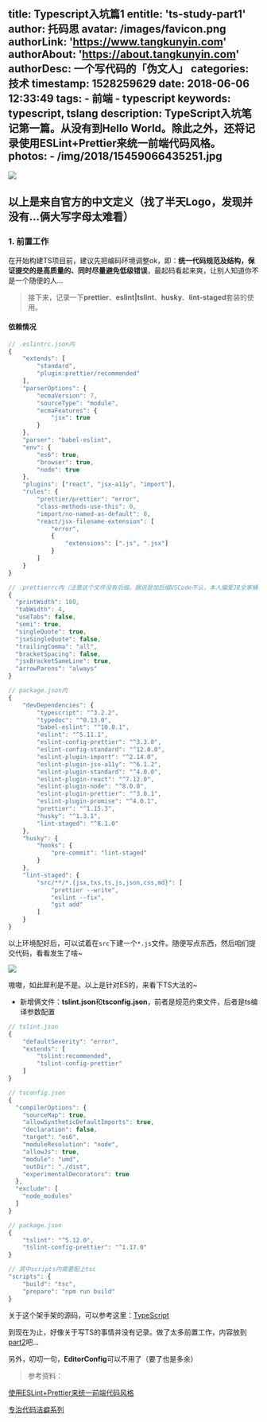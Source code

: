 title: Typescript入坑篇1
entitle: 'ts-study-part1'
author: 托码思
avatar: /images/favicon.png
authorLink: 'https://www.tangkunyin.com'
authorAbout: 'https://about.tangkunyin.com'
authorDesc: 一个写代码的「伪文人」
categories: 技术
timestamp: 1528259629
date: 2018-06-06 12:33:49
tags:
    - 前端
    - typescript
keywords: typescript, tslang
description: TypeScript入坑笔记第一篇。从没有到Hello World。除此之外，还将记录使用ESLint+Prettier来统一前端代码风格。
photos:
    - /img/2018/15459066435251.jpg
---

![](/img/2018/15459066435251.jpg)


## 以上是来自官方的中文定义（找了半天Logo，发现并没有...俩大写字母太难看）

### 1. 前置工作

在开始构建TS项目前，建议先把编码环境调整ok，即：**统一代码规范及结构，保证提交的是高质量的、同时尽量避免低级错误**，最起码看起来爽，让别人知道你不是一个随便的人...

> 接下来，记录一下**prettier**、**eslint|tslint**、**husky**、**lint-staged**套装的使用。

#### 依赖情况

```javascript
// .eslintrc.json内
{
	"extends": [
		"standard",
		"plugin:prettier/recommended"
	],
	"parserOptions": {
		"ecmaVersion": 7,
		"sourceType": "module",
		"ecmaFeatures": {
			"jsx": true
		}
	},
	"parser": "babel-eslint",
	"env": {
		"es6": true,
		"browser": true,
		"node": true
	},
	"plugins": ["react", "jsx-a11y", "import"],
	"rules": {
		"prettier/prettier": "error",
		"class-methods-use-this": 0,
		"import/no-named-as-default": 0,
		"react/jsx-filename-extension": [
			"error",
			{
				"extensions": [".js", ".jsx"]
			}
		]
	}
}

// .prettierrc内（注意这个文件没有后缀。据说是加后缀VSCode不认，本人偏爱JB全家桶，所以没试过...）
{
  "printWidth": 180,
  "tabWidth": 4,
  "useTabs": false,
  "semi": true,
  "singleQuote": true,
  "jsxSingleQuote": false,
  "trailingComma": "all",
  "bracketSpacing": false,
  "jsxBracketSameLine": true,
  "arrowParens": "always"
}

// package.json内
{
    "devDependencies": {
        "typescript": "^3.2.2",
        "typedoc": "^0.13.0",
        "babel-eslint": "^10.0.1",
        "eslint": "^5.11.1",
        "eslint-config-prettier": "^3.3.0",
        "eslint-config-standard": "^12.0.0",
        "eslint-plugin-import": "^2.14.0",
        "eslint-plugin-jsx-a11y": "^6.1.2",
        "eslint-plugin-standard": "^4.0.0",
        "eslint-plugin-react": "^7.12.0",
        "eslint-plugin-node": "^8.0.0",
        "eslint-plugin-prettier": "^3.0.1",
        "eslint-plugin-promise": "^4.0.1",
        "prettier": "^1.15.3",
        "husky": "^1.3.1",
        "lint-staged": "^8.1.0"
    },
    "husky": {
        "hooks": {
            "pre-commit": "lint-staged"
        }
    },
    "lint-staged": {
        "src/**/*.{jsx,txs,ts,js,json,css,md}": [
            "prettier --write",
            "eslint --fix",
            "git add"
        ]
    }
}
```

以上环境配好后，可以试着在`src`下建一个`*.js`文件。随便写点东西，然后咱们提交代码，看看发生了啥~

![](/img/2018/15460683493736.jpg)


嗷嗷，如此犀利是不是。以上是针对ES的，来看下TS大法的~

- 新增俩文件：**tslint.json**和**tsconfig.json**，前者是规范约束文件，后者是ts编译参数配置

```javascript
// tslint.json
{
    "defaultSeverity": "error",
    "extends": [
        "tslint:recommended",
        "tslint-config-prettier"
    ]
}

// tsconfig.json
{
  "compilerOptions": {
    "sourceMap": true,
    "allowSyntheticDefaultImports": true,
    "declaration": false,
    "target": "es6",
    "moduleResolution": "node",
    "allowJs": true,
    "module": "umd",
    "outDir": "./dist",
    "experimentalDecorators": true
  },
  "exclude": [
    "node_modules"
  ]
}

// package.json
{
    "tslint": "^5.12.0",
    "tslint-config-prettier": "^1.17.0"
}

// 其中scripts内需要配上tsc
"scripts": {
    "build": "tsc",
    "prepare": "npm run build"
}
```

关于这个架手架的源码，可以参考这里：[TypeScript](https://github.com/tangkunyin/hello-fe/tree/master/TypeScript)


到现在为止，好像关于写TS的事情并没有记录。做了太多前置工作，内容放到[part2](https://shuoit.net/tech/ts-study-part2-1546832521.html)吧...

另外，叨叨一句，**EditorConfig**可以不用了（要了也是多余）

> 参考资料：

[使用ESLint+Prettier来统一前端代码风格](https://juejin.im/post/5b27a326e51d45588a7dac57)

[专治代码洁癖系列](https://juejin.im/post/5a791d566fb9a0634853400e)

